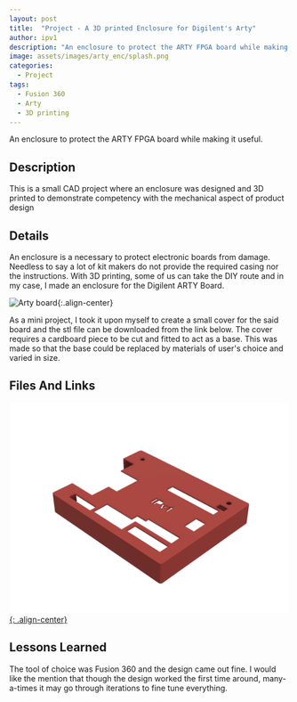 ```yaml
---
layout: post
title:  "Project - A 3D printed Enclosure for Digilent's Arty"
author: ipv1
description: "An enclosure to protect the ARTY FPGA board while making it useful."
image: assets/images/arty_enc/splash.png
categories:
  - Project
tags:
  - Fusion 360
  - Arty
  - 3D printing
---
```


An enclosure to protect the ARTY FPGA board while making it useful.

## Description

This is a small CAD project where an enclosure was designed and 3D printed to demonstrate competency with the mechanical aspect of product design

## Details

An enclosure is a necessary to protect electronic boards from damage. Needless to say a lot of kit makers do not provide the required casing nor the instructions. With 3D printing, some of us can take the DIY route and in my case, I made an enclosure for the Digilent ARTY Board.

![Arty board](https://cdn10.bigcommerce.com/s-7gavg/product_images/attribute_rule_images/6425_zoom_1527801259.png){:.align-center}

As a mini project, I took it upon myself to create a small cover for the said board and the stl file can be downloaded from the link below. The cover requires a cardboard piece to be cut and fitted to act as a base. This was made so that the base could be replaced by materials of user's choice and varied in size.

## Files And Links

<a href="https://bodgewires.github.ioassets/images/arty_enc/arty.stl">![alt text](/assets/images/arty_enc/arty_enc.png){: .align-center}</a>

## Lessons Learned

The tool of choice was Fusion 360 and the design came out fine. I would like the mention that though the design worked the first time around, many-a-times it may go through iterations to fine tune everything.
